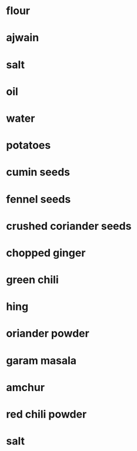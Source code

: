  # flour
 # ajwain
 # salt
 # oil 
 # water
 # potatoes
 # cumin seeds
 # fennel seeds
 # crushed coriander seeds
 # chopped ginger
 # green chili
 # hing
 # oriander powder
 # garam masala
 # amchur
 # red chili powder
 # salt